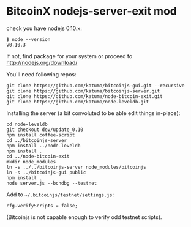 # BitcoinX nodejs-server-exit mod

check you have nodejs 0.10.x:

```
$ node --version
v0.10.3
```

If not, find package for your system or proceed to http://nodejs.org/download/

You'll need following repos:

```
git clone https://github.com/katuma/bitcoinjs-gui.git --recursive
git clone https://github.com/katuma/bitcoinjs-server.git
git clone https://github.com/katuma/node-bitcoin-exit.git
git clone https://github.com/katuma/node-leveldb.git
```

Installing the server (a bit convoluted to be able edit things in-place):

```
cd node-leveldb
git checkout dev/update_0.10
npm install coffee-script
cd ../bitcoinjs-server
npm install ../node-leveldb
npm install .
cd ../node-bitcoin-exit
mkdir node_modules
ln -s ../../bitcoinjs-server node_modules/bitcoinjs
ln -s ../bitcoinjs-gui public
npm install .
node server.js --bchdbg --testnet
```

Add to ```~/.bitcoinjs/testnet/settings.js```:

```cfg.verifyScripts = false; ```

(Bitcoinjs is not capable enough to verify odd testnet scripts).


